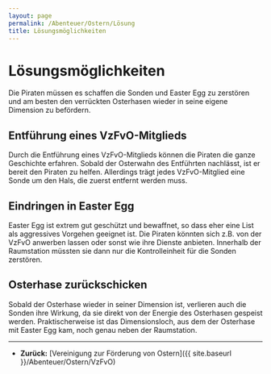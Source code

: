 ```yaml
---
layout: page
permalink: /Abenteuer/Ostern/Lösung
title: Lösungsmöglichkeiten
---
```


# Lösungsmöglichkeiten

Die Piraten müssen es schaffen die Sonden und Easter Egg zu zerstören und am besten den verrückten Osterhasen wieder in seine eigene Dimension zu befördern.

## Entführung eines VzFvO-Mitglieds

Durch die Entführung eines VzFvO-Mitglieds können die Piraten die ganze Geschichte erfahren. Sobald der Osterwahn des Entführten nachlässt, ist er bereit den Piraten zu helfen. Allerdings trägt jedes VzFvO-Mitglied eine Sonde um den Hals, die zuerst entfernt werden muss.

## Eindringen in Easter Egg

Easter Egg ist extrem gut geschützt und bewaffnet, so dass eher eine List als aggressives Vorgehen geeignet ist. Die Piraten könnten sich z.B. von der VzFvO anwerben lassen oder sonst wie ihre Dienste anbieten. Innerhalb der Raumstation müssten sie dann nur die Kontrolleinheit für die Sonden zerstören.

## Osterhase zurückschicken

Sobald der Osterhase wieder in seiner Dimension ist, verlieren auch die Sonden ihre Wirkung, da sie direkt von der Energie des Osterhasen gespeist werden. Praktischerweise ist das Dimensionsloch, aus dem der Osterhase mit Easter Egg kam, noch genau neben der Raumstation.

***

- **Zurück:** [Vereinigung zur Förderung von Ostern]({{ site.baseurl }}/Abenteuer/Ostern/VzFvO)
